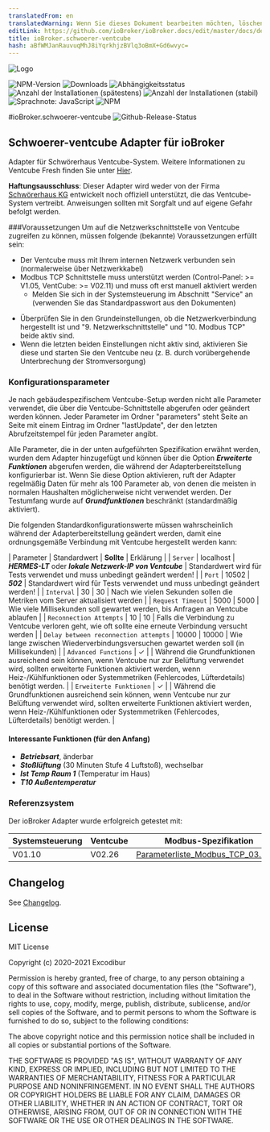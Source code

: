 ```yaml
---
translatedFrom: en
translatedWarning: Wenn Sie dieses Dokument bearbeiten möchten, löschen Sie bitte das Feld "translationsFrom". Andernfalls wird dieses Dokument automatisch erneut übersetzt
editLink: https://github.com/ioBroker/ioBroker.docs/edit/master/docs/de/adapterref/iobroker.schwoerer-ventcube/README.md
title: ioBroker.schwoerer-ventcube
hash: aBfWMJanRauvuqMhJ8iYqrkhjzBVlq3oBmX+Gd6wvyc=
---
```

![Logo](../../../en/adapterref/iobroker.schwoerer-ventcube/admin/schwoerer-ventcube.png)

![NPM-Version](http://img.shields.io/npm/v/iobroker.schwoerer-ventcube.svg)
![Downloads](https://img.shields.io/npm/dm/iobroker.schwoerer-ventcube.svg)
![Abhängigkeitsstatus](https://img.shields.io/david/Excodibur/iobroker.schwoerer-ventcube.svg)
![Anzahl der Installationen (spätestens)](http://iobroker.live/badges/schwoerer-ventcube-installed.svg)
![Anzahl der Installationen (stabil)](http://iobroker.live/badges/schwoerer-ventcube-stable.svg)
![Sprachnote: JavaScript](https://img.shields.io/lgtm/grade/javascript/g/Excodibur/ioBroker.schwoerer-ventcube.svg?logo=lgtm&logoWidth=18)
![NPM](https://nodei.co/npm/iobroker.schwoerer-ventcube.png?downloads=true)

#ioBroker.schwoerer-ventcube
![Github-Release-Status](https://github.com/Excodibur/iobroker.schwoerer-ventcube/workflows/Build%2C%20Test%20and%20Release/badge.svg)

## Schwoerer-ventcube Adapter für ioBroker
Adapter für Schwörerhaus Ventcube-System. Weitere Informationen zu Ventcube Fresh finden Sie unter [Hier](https://www.bauinfocenter.de/lueftung/lueftungsanlagen/).

**Haftungsausschluss**: Dieser Adapter wird weder von der Firma [Schwörerhaus KG](https://www.schwoererhaus.de/) entwickelt noch offiziell unterstützt, die das Ventcube-System vertreibt. Anweisungen sollten mit Sorgfalt und auf eigene Gefahr befolgt werden.

###Voraussetzungen
Um auf die Netzwerkschnittstelle von Ventcube zugreifen zu können, müssen folgende (bekannte) Voraussetzungen erfüllt sein:

- Der Ventcube muss mit Ihrem internen Netzwerk verbunden sein (normalerweise über Netzwerkkabel)
- Modbus TCP Schnittstelle muss unterstützt werden (Control-Panel: >= V1.05, VentCube: >= V02.11) und muss oft erst manuell aktiviert werden
    * Melden Sie sich in der Systemsteuerung im Abschnitt "Service" an (verwenden Sie das Standardpasswort aus den Dokumenten)
* Überprüfen Sie in den Grundeinstellungen, ob die Netzwerkverbindung hergestellt ist und "9. Netzwerkschnittstelle" und "10. Modbus TCP" beide aktiv sind.
* Wenn die letzten beiden Einstellungen nicht aktiv sind, aktivieren Sie diese und starten Sie den Ventcube neu (z. B. durch vorübergehende Unterbrechung der Stromversorgung)

### Konfigurationsparameter
Je nach gebäudespezifischem Ventcube-Setup werden nicht alle Parameter verwendet, die über die Ventcube-Schnittstelle abgerufen oder geändert werden können. Jeder Parameter im Ordner "parameters" steht Seite an Seite mit einem Eintrag im Ordner "lastUpdate", der den letzten Abrufzeitstempel für jeden Parameter angibt.

Alle Parameter, die in der unten aufgeführten Spezifikation erwähnt werden, wurden dem Adapter hinzugefügt und können über die Option ***Erweiterte Funktionen*** abgerufen werden, die während der Adapterbereitstellung konfigurierbar ist. Wenn Sie diese Option aktivieren, ruft der Adapter regelmäßig Daten für mehr als 100 Parameter ab, von denen die meisten in normalen Haushalten möglicherweise nicht verwendet werden. Der Testumfang wurde auf ***Grundfunktionen*** beschränkt (standardmäßig aktiviert).

Die folgenden Standardkonfigurationswerte müssen wahrscheinlich während der Adapterbereitstellung geändert werden, damit eine ordnungsgemäße Verbindung mit Ventcube hergestellt werden kann:

| Parameter | Standardwert | **Sollte** | Erklärung |
| `Server` | localhost | ***HERMES-LT*** oder ***lokale Netzwerk-IP von Ventcube*** | Standardwert wird für Tests verwendet und muss unbedingt geändert werden! |
| `Port` | 10502 | ***502*** | Standardwert wird für Tests verwendet und muss unbedingt geändert werden! |
| `Interval` | 30 | 30 | Nach wie vielen Sekunden sollen die Metriken vom Server aktualisiert werden |
| `Request Timeout` | 5000 | 5000 | Wie viele Millisekunden soll gewartet werden, bis Anfragen an Ventcube ablaufen |
| `Reconnection Attempts` | 10 | 10 | Falls die Verbindung zu Ventcube verloren geht, wie oft sollte eine erneute Verbindung versucht werden |
| `Delay between reconnection attempts` | 10000 | 10000 | Wie lange zwischen Wiederverbindungsversuchen gewartet werden soll (in Millisekunden) |
| `Advanced Functions` | &#10003; | | Während die Grundfunktionen ausreichend sein können, wenn Ventcube nur zur Belüftung verwendet wird, sollten erweiterte Funktionen aktiviert werden, wenn Heiz-/Kühlfunktionen oder Systemmetriken (Fehlercodes, Lüfterdetails) benötigt werden. |
| `Erweiterte Funktionen` | &#10003; | | Während die Grundfunktionen ausreichend sein können, wenn Ventcube nur zur Belüftung verwendet wird, sollten erweiterte Funktionen aktiviert werden, wenn Heiz-/Kühlfunktionen oder Systemmetriken (Fehlercodes, Lüfterdetails) benötigt werden. |

#### Interessante Funktionen (für den Anfang)
- ***Betriebsart***, änderbar
- ***Stoßlüftung*** (30 Minuten Stufe 4 Luftstoß), wechselbar
- ***Ist Temp Raum 1*** (Temperatur im Haus)
- ***T10 Außentemperatur***

### Referenzsystem
Der ioBroker Adapter wurde erfolgreich getestet mit:

| Systemsteuerung | Ventcube | Modbus-Spezifikation |
|---------------|----------|-----------------------------------|
| V01.10 | V02.26 | [Parameterliste_Modbus_TCP_03.2020](https://schwoerer-service.com/storage/files/Community/2020/Parameterliste_Modbus_TCP_032020.pdf) |

## Changelog
See [Changelog](https://github.com/Excodibur/ioBroker.schwoerer-ventcube/blob/master/CHANGELOG.md).

## License
MIT License

Copyright (c) 2020-2021 Excodibur

Permission is hereby granted, free of charge, to any person obtaining a copy
of this software and associated documentation files (the "Software"), to deal
in the Software without restriction, including without limitation the rights
to use, copy, modify, merge, publish, distribute, sublicense, and/or sell
copies of the Software, and to permit persons to whom the Software is
furnished to do so, subject to the following conditions:

The above copyright notice and this permission notice shall be included in all
copies or substantial portions of the Software.

THE SOFTWARE IS PROVIDED "AS IS", WITHOUT WARRANTY OF ANY KIND, EXPRESS OR
IMPLIED, INCLUDING BUT NOT LIMITED TO THE WARRANTIES OF MERCHANTABILITY,
FITNESS FOR A PARTICULAR PURPOSE AND NONINFRINGEMENT. IN NO EVENT SHALL THE
AUTHORS OR COPYRIGHT HOLDERS BE LIABLE FOR ANY CLAIM, DAMAGES OR OTHER
LIABILITY, WHETHER IN AN ACTION OF CONTRACT, TORT OR OTHERWISE, ARISING FROM,
OUT OF OR IN CONNECTION WITH THE SOFTWARE OR THE USE OR OTHER DEALINGS IN THE
SOFTWARE.